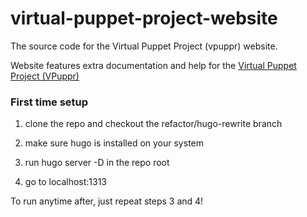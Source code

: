 # virtual-puppet-project-website

The source code for the Virtual Puppet Project (vpuppr) website.

Website features extra documentation and help for the [Virtual Puppet Project (VPuppr)](https://github.com/virtual-puppet-project/vpuppr)

### First time setup

1. clone the repo and checkout the refactor/hugo-rewrite branch

2. make sure hugo is installed on your system

3. run hugo server -D in the repo root

4. go to localhost:1313 

To run anytime after, just repeat steps 3 and 4!